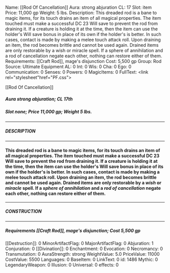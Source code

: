 Name: [[Rod Of Cancellation]]
Aura: strong abjuration
CL: 17
Slot: item
Price: 11,000 gp
Weight: 5 lbs.
Description: This dreaded rod is a bane to magic items, for its touch drains an item of all magical properties. The item touched must make a successful DC 23 Will save to prevent the rod from draining it. If a creature is holding it at the time, then the item can use the holder's Will save bonus in place of its own if the holder's is better. In such cases, contact is made by making a melee touch attack roll. Upon draining an item, the rod becomes brittle and cannot be used again. Drained items are only restorable by a wish or miracle spell. If a sphere of annihilation and a rod of cancellation negate each other, nothing can restore either of them.
Requirements: [[Craft Rod]], mage's disjunction
Cost: 5,500 gp
Group: Rod
Source: Ultimate Equipment
AL: 0
Int: 0
Wis: 0
Cha: 0
Ego: 0
Communication: 0
Senses: 0
Powers: 0
MagicItems: 0
FullText: <link rel="stylesheet"href="PF.css"><div class="heading"><p class="alignleft">[[Rod Of Cancellation]]</p><div style="clear: both;"></div></div><div><h5><b>Aura </b>strong abjuration; <b>CL </b>17th</h5><h5><b>Slot </b>none; <b>Price </b>11,000 gp; <b>Weight </b>5 lbs.</h5></div><hr/><div><h5><b>DESCRIPTION</b></h5></div><hr/><div><h4><p>This dreaded rod is a bane to magic items, for its touch drains an item of all magical properties. The item touched must make a successful DC 23 Will save to prevent the rod from draining it. If a creature is holding it at the time, then the item can use the holder's Will save bonus in place of its own if the holder's is better. In such cases, contact is made by making a melee touch attack roll. Upon draining an item, the rod becomes brittle and cannot be used again. Drained items are only restorable by a <i>wish</i> or <i>miracle</i> spell. If a <i>sphere of annihilation</i> and a <i>rod of cancellation</i> negate each other, nothing can restore either of them.</p></h4></div><hr/><div><h5><b>CONSTRUCTION</b></h5></div><hr/><div><h5><b>Requirements </b>[[Craft Rod]], <i>mage's disjunction</i>; <b>Cost </b>5,500 gp</h5></div>
[[Destruction]]: 0
MinorArtifactFlag: 0
MajorArtifactFlag: 0
Abjuration: 1
Conjuration: 0
[[Divination]]: 0
Enchantment: 0
Evocation: 0
Necromancy: 0
Transmutation: 0
AuraStrength: strong
WeightValue: 5.0
PriceValue: 11000
CostValue: 5500
Languages: 0
BaseItem: 0
LinkText: 0
id: 1486
Mythic: 0
LegendaryWeapon: 0
Illusion: 0
Universal: 0
effects: 0
